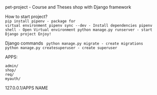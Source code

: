 pet-project - Course and Theses shop with Django framework

How to start project?
<br>
    <code>pip install pipenv - package for virtual environment
    pipenv sync --dev - Install dependencies
    pipenv shell - Open Virtual environment
    python manage.py runserver - start Django project
    Enjoy!</code>

Django commands
<code>
python manage.py migrate - create migrations
python manage.py createsuperuser - create superuser
</code>

APPS:

    admin/
    shop/
    req/
    myauth/

127.0.0.1/APPS NAME
